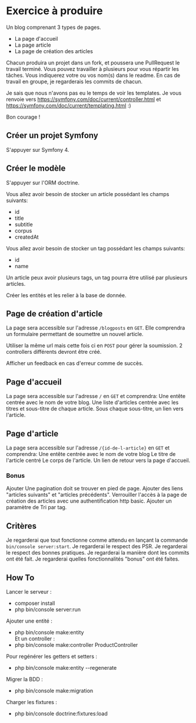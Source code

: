 # Exercice à produire

Un blog comprenant 3 types de pages.

- La page d'accueil
- La page article
- La page de création des articles


Chacun produira un projet dans un fork, et poussera une PullRequest le travail terminé.
Vous pouvez travailler à plusieurs pour vous répartir les tâches. 
Vous indiquerez votre ou vos nom(s) dans le readme.
En cas de travail en groupe, je regarderais les commits de chacun.

Je sais que nous n'avons pas eu le temps de voir les templates.
Je vous renvoie vers https://symfony.com/doc/current/controller.html et https://symfony.com/doc/current/templating.html :) 

Bon courage !


## Créer un projet Symfony

S'appuyer sur Symfony 4.

## Créer le modèle

S'appuyer sur l'ORM doctrine.

Vous allez avoir besoin de stocker un article possédant les champs suivants:
- id
- title
- subtitle
- corpus
- createdAt

Vous allez avoir besoin de stocker un tag possédant les champs suivants:
- id
- name

Un article peux avoir plusieurs tags, un tag pourra être utilisé par plusieurs articles.

Créer les entités et les relier à la base de donnée.

## Page de création d'article

La page sera accessible sur l'adresse `/blogposts` en `GET`.
Elle comprendra un formulaire permettant de soumettre un nouvel article.

Utiliser la même url mais cette fois ci en `POST` pour gérer la soumission.
2 controllers différents devront être créé.

Afficher un feedback en cas d'erreur comme de succès.

## Page d'accueil

La page sera accessible sur l'adresse `/` en `GET` et comprendra:
Une entête centrée avec le nom de votre blog.
Une liste d'articles centrée avec les titres et sous-titre de chaque article.
Sous chaque sous-titre, un lien vers l'article.


## Page d'article

La page sera accessible sur l'adresse `/{id-de-l-article}` en `GET` et comprendra:
Une entête centrée avec le nom de votre blog
Le titre de l'article centré
Le corps de l'article.
Un lien de retour vers la page d'accueil.


### Bonus

Ajouter Une pagination doit se trouver en pied de page.
Ajouter des liens "articles suivants" et "articles précédents".
Verrouiller l'accès à la page de création des articles avec une authentification http basic.
Ajouter un paramètre de Tri par tag.

## Critères

Je regarderai que tout fonctionne comme attendu en lançant la commande `bin/console server:start`.
Je regarderai le respect des PSR.
Je regarderai le respect des bonnes pratiques.
Je regarderai la manière dont les commits ont été fait.
Je regarderai quelles fonctionnalités "bonus" ont été faites.


## How To

Lancer le serveur :  
- composer install
- php bin/console server:run

Ajouter une entité :  
- php bin/console make:entity  
Et un controller :
- php bin/console make:controller ProductController

Pour regénérer les getters et setters :  
- php bin/console make:entity --regenerate

Migrer la BDD :  
-  php bin/console make:migration

Charger les fixtures :  
- php bin/console doctrine:fixtures:load